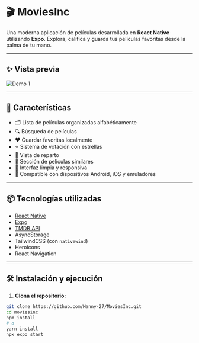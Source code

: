 # 🎬 MoviesInc

Una moderna aplicación de películas desarrollada en **React Native** utilizando **Expo**. Explora, califica y guarda tus películas favoritas desde la palma de tu mano.

---

## ✨ Vista previa

<!-- Inserta aquí tus capturas de pantalla o gifs animados de la app -->
![Demo 1](https://res.cloudinary.com/dhitmcx07/image/upload/v1744043528/aozzkhtjp6owvleh1wiw.png) 

---

## 🚀 Características

- 🗂️ Lista de películas organizadas alfabéticamente
- 🔍 Búsqueda de películas
- ❤️ Guardar favoritas localmente
- ⭐ Sistema de votación con estrellas
- 👥 Vista de reparto
- 🎥 Sección de películas similares
- 🎨 Interfaz limpia y responsiva
- 📱 Compatible con dispositivos Android, iOS y emuladores

---

## 📦 Tecnologías utilizadas

- [React Native](https://reactnative.dev/)
- [Expo](https://expo.dev/)
- [TMDB API](https://www.themoviedb.org/documentation/api)
- AsyncStorage
- TailwindCSS (con `nativewind`)
- Heroicons
- React Navigation

---

## 🛠️ Instalación y ejecución

1. **Clona el repositorio:**

```bash
git clone https://github.com/Manny-27/MoviesInc.git
cd moviesinc
npm install
# o
yarn install
npx expo start
